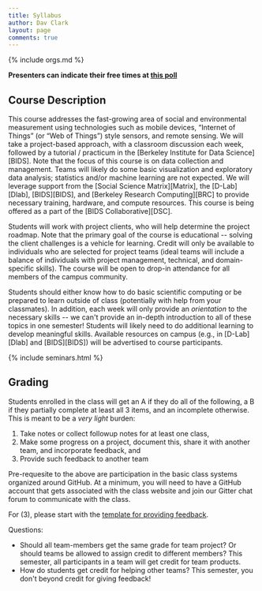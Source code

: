 ```yaml
---
title: Syllabus
author: Dav Clark
layout: page
comments: true
---
```

{% include orgs.md %}

**Presenters can indicate their free times at [this poll](http://doodle.com/zkbndtimykd3g59v)**

## Course Description

This course addresses the fast-growing area of social and environmental
measurement using technologies such as mobile devices, “Internet of Things” (or
“Web of Things”) style sensors, and remote sensing. We will take a project-based
approach, with a classroom discussion each week, followed by a tutorial /
practicum in the [Berkeley Institute for Data Science][BIDS]. Note that the focus
of this course is on data collection and management. Teams will likely do some
basic visualization and exploratory data analysis; statistics and/or machine
learning are not expected.  We will leverage support from the [Social Science
Matrix][Matrix], the [D-Lab][Dlab], [BIDS][BIDS], and [Berkeley Research
Computing][BRC] to provide necessary training, hardware, and compute resources.
This course is being offered as a part of the [BIDS Collaborative][DSC].

Students will work with project clients, who will help determine the project
roadmap. Note that the primary goal of the course is educational -- solving the
client challenges is a vehicle for learning. Credit will only be available to
individuals who are selected for project teams (ideal teams will include a
balance of individuals with project management, technical, and domain-specific
skills). The course will be open to drop-in attendance for all members of the
campus community.

Students should either know how to do basic scientific computing or be prepared
to learn outside of class (potentially with help from your classmates). In
addition, each week will only provide an *orientation* to the necessary skills
-- we can't provide an in-depth introduction to all of these topics in one
semester! Students will likely need to do additional learning to develop
meaningful skills.  Available resources on campus (e.g., in [D-Lab][Dlab] and
[BIDS][BIDS]) will be advertised to course participants.

{% include seminars.html %}

## Grading

Students enrolled in the class will get an A if they do all of the following, a
B if they partially complete at least all 3 items, and an incomplete otherwise.
This is meant to be a *very light* burden:

 1. Take notes or collect followup notes for at least one class,
 2. Make some progress on a project, document this, share it with another team,
    and incorporate feedback, and
 3. Provide such feedback to another team

Pre-requesite to the above are participation in the basic class systems
organized around GitHub. At a minimum, you will need to have a GitHub account
that gets associated with the class website and join our Gitter chat forum to
communicate with the class.

For (3), please start with the [template for providing
feedback](https://github.com/BIDS-collaborative/hackingmeasurement.github.io/blob/gh-pages/projects/_rubric.md).

Questions:

 - Should all team-members get the same grade for team project? Or should teams
   be allowed to assign credit to different members? This semester, all
   participants in a team will get credit for team products.
 - How do students get credit for helping other teams? This semester, you
   don't beyond credit for giving feedback!
